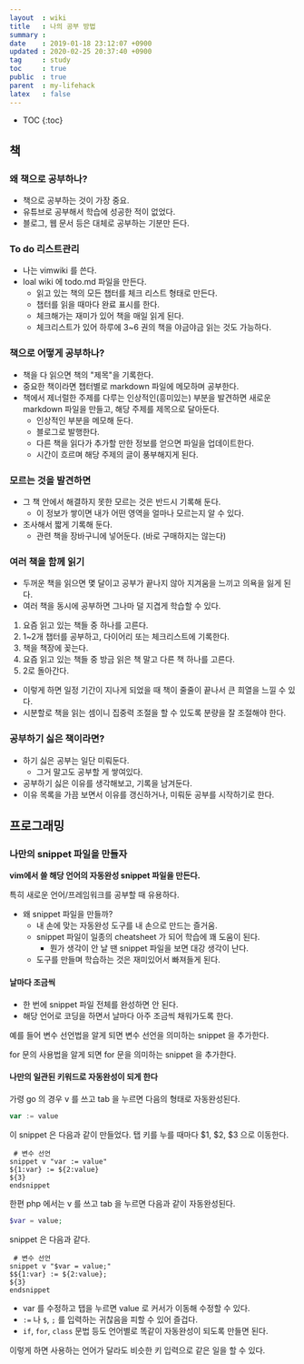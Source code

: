 ```yaml
---
layout  : wiki
title   : 나의 공부 방법
summary :
date    : 2019-01-18 23:12:07 +0900
updated : 2020-02-25 20:37:40 +0900
tag     : study
toc     : true
public  : true
parent  : my-lifehack
latex   : false
---
```

* TOC
{:toc}

## 책

### 왜 책으로 공부하나?

* 책으로 공부하는 것이 가장 중요.
* 유튜브로 공부해서 학습에 성공한 적이 없었다.
* 블로그, 웹 문서 등은 대체로 공부하는 기분만 든다.

### To do 리스트관리

* 나는 vimwiki 를 쓴다.
* loal wiki 에 todo.md 파일을 만든다.
    * 읽고 있는 책의 모든 챕터를 체크 리스트 형태로 만든다.
    * 챕터를 읽을 때마다 완료 표시를 한다.
    * 체크해가는 재미가 있어 책을 매일 읽게 된다.
    * 체크리스트가 있어 하루에 3~6 권의 책을 야금야금 읽는 것도 가능하다.

### 책으로 어떻게 공부하나?

* 책을 다 읽으면 책의 "제목"을 기록한다.
* 중요한 책이라면 챕터별로 markdown 파일에 메모하며 공부한다.
* 책에서 제너럴한 주제를 다루는 인상적인(흥미있는) 부분을 발견하면 새로운 markdown 파일을 만들고, 해당 주제를 제목으로 달아둔다.
    * 인상적인 부분을 메모해 둔다.
    * 블로그로 발행한다.
    * 다른 책을 읽다가 추가할 만한 정보를 얻으면 파일을 업데이트한다.
    * 시간이 흐르며 해당 주제의 글이 풍부해지게 된다.

### 모르는 것을 발견하면

* 그 책 안에서 해결하지 못한 모르는 것은 반드시 기록해 둔다.
    * 이 정보가 쌓이면 내가 어떤 영역을 얼마나 모르는지 알 수 있다.
* 조사해서 짧게 기록해 둔다.
    * 관련 책을 장바구니에 넣어둔다. (바로 구매하지는 않는다)

### 여러 책을 함께 읽기

* 두꺼운 책을 읽으면 몇 달이고 공부가 끝나지 않아 지겨움을 느끼고 의욕을 잃게 된다.
* 여러 책을 동시에 공부하면 그나마 덜 지겹게 학습할 수 있다.

1. 요즘 읽고 있는 책들 중 하나를 고른다.
2. 1~2개 챕터를 공부하고, 다이어리 또는 체크리스트에 기록한다.
3. 책을 책장에 꽂는다.
4. 요즘 읽고 있는 책들 중 방금 읽은 책 말고 다른 책 하나를 고른다.
5. 2로 돌아간다.

* 이렇게 하면 일정 기간이 지나게 되었을 때 책이 줄줄이 끝나서 큰 희열을 느낄 수 있다.
* 시분할로 책을 읽는 셈이니 집중력 조절을 할 수 있도록 분량을 잘 조절해야 한다.

### 공부하기 싫은 책이라면?

* 하기 싫은 공부는 일단 미뤄둔다.
    * 그거 말고도 공부할 게 쌓여있다.
* 공부하기 싫은 이유를 생각해보고, 기록을 남겨둔다.
* 이유 목록을 가끔 보면서 이유를 갱신하거나, 미뤄둔 공부를 시작하기로 한다.

## 프로그래밍

### 나만의 snippet 파일을 만들자

**vim에서 쓸 해당 언어의 자동완성 snippet 파일을 만든다.**

특히 새로운 언어/프레임워크를 공부할 때 유용하다.

* 왜 snippet 파일을 만들까?
    * 내 손에 맞는 자동완성 도구를 내 손으로 만드는 즐거움.
    * snippet 파일이 일종의 cheatsheet 가 되어 학습에 꽤 도움이 된다.
        * 뭔가 생각이 안 날 땐 snippet 파일을 보면 대강 생각이 난다.
    * 도구를 만들며 학습하는 것은 재미있어서 빠져들게 된다.

#### 날마다 조금씩

* 한 번에 snippet 파일 전체를 완성하면 안 된다.
* 해당 언어로 코딩을 하면서 날마다 아주 조금씩 채워가도록 한다.

예를 들어 변수 선언법을 알게 되면 변수 선언을 의미하는 snippet 을 추가한다.

for 문의 사용법을 알게 되면 for 문을 의미하는 snippet 을 추가한다.

#### 나만의 일관된 키워드로 자동완성이 되게 한다

가령 go 의 경우 v 를 쓰고 tab 을 누르면 다음의 형태로 자동완성된다.

```go
var := value
```

이 snippet 은 다음과 같이 만들었다. 탭 키를 누를 때마다 $1, $2, $3 으로 이동한다.

```
 # 변수 선언
snippet v "var := value"
${1:var} := ${2:value}
${3}
endsnippet
```

한편 php 에서는 v 를 쓰고 tab 을 누르면 다음과 같이 자동완성된다.

```php
$var = value;
```

snippet 은 다음과 같다.

```
 # 변수 선언
snippet v "$var = value;"
$${1:var} := ${2:value};
${3}
endsnippet
```

* var 를 수정하고 탭을 누르면 value 로 커서가 이동해 수정할 수 있다.
* `:=` 나 `$`, `;` 를 입력하는 귀찮음을 피할 수 있어 즐겁다.
* `if`, `for`, `class` 문법 등도 언어별로 똑같이 자동완성이 되도록 만들면 된다.

이렇게 하면 사용하는 언어가 달라도 비슷한 키 입력으로 같은 일을 할 수 있다.




